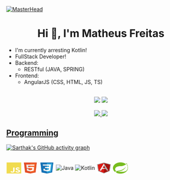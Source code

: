 [![MasterHead](https://1.bp.blogspot.com/-7A4WynwLsMw/XbBpCXG8fHI/AAAAAAAAMt4/uOa1bpLskYgrwGbllhSu2SDj_Mig8SXJQCLcBGAsYHQ/s1600/2000_600px.gif)](https://rishavchanda.io)
<h1 align="center">Hi 👋, I'm Matheus Freitas</h1>

- I'm currently arresting Kotlin!
- FullStack Developer!
- Backend:
   - RESTful (JAVA, SPRING)
- Frontend:
   - AngularJS (CSS, HTML, JS, TS)

<br>

<div align="center"> 
  <a href = "mailto:mathffreitas@hotmail.com"><img src="https://img.shields.io/badge/-Gmail-%23333?style=for-the-badge&logo=gmail&logoColor=white" target="_blank"></a>
  <a href="https://www.linkedin.com/in/matheusfilipefreitas/" target="_blank"><img src="https://img.shields.io/badge/-LinkedIn-%230077B5?style=for-the-badge&logo=linkedin&logoColor=white" target="_blank"></a>  
</div>

<br>

<div align="center">
  <a href="https://github.com/MatheusFilipeFreitas">
  <img height="180em" src="https://github-readme-stats.vercel.app/api?username=MatheusFilipeFreitas&show_icons=true&theme=dark&include_all_commits=true&count_private=true"/>
  <img height="180em" src="https://github-readme-stats.vercel.app/api/top-langs/?username=MatheusFilipeFreitas&layout=compact&langs_count=7&theme=dark"/>
</div>
  
## Programming
  
      
  [![Sarthak's GitHub activity graph](https://activity-graph.herokuapp.com/graph?username=matheusfilipefreitas&&theme=xcode)](https://github.com/matheusfilipefreitas)
  </div>
  
  
<div style="display: inline_block"><br>
  <img align="center" alt="Js" height="30" width="40" src="https://raw.githubusercontent.com/devicons/devicon/master/icons/javascript/javascript-plain.svg">
  <img align="center" alt="HTML" height="30" width="40" src="https://raw.githubusercontent.com/devicons/devicon/master/icons/html5/html5-original.svg">
  <img align="center" alt="CSS" height="30" width="40" src="https://raw.githubusercontent.com/devicons/devicon/master/icons/css3/css3-original.svg">
  <img align="center" alt="Java" height="30" width="40" src="https://cdn.jsdelivr.net/gh/devicons/devicon/icons/java/java-original.svg" />
  <img align="center" alt="Kotlin" height="30" width="40" src="https://cdn.jsdelivr.net/gh/devicons/devicon/icons/kotlin/kotlin-original.svg" />
  <img align="center" alt="Angular" height="30" width="40" src="https://github.com/devicons/devicon/blob/v2.15.1/icons/angularjs/angularjs-original.svg" />
  <img align="center" alt="Spring" height="30" width="40" src="https://github.com/devicons/devicon/blob/v2.15.1/icons/spring/spring-original.svg" /> 
</div>

